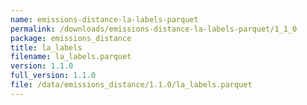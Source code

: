 ```yaml
---
name: emissions-distance-la-labels-parquet
permalink: /downloads/emissions-distance-la-labels-parquet/1_1_0
package: emissions_distance
title: la_labels
filename: la_labels.parquet
version: 1.1.0
full_version: 1.1.0
file: /data/emissions_distance/1.1.0/la_labels.parquet
---
```

